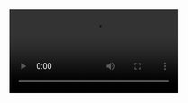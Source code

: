 <video width="300" controls>
  <source src="tice.mp4" type="video/mp4">
  Your browser does not support HTML5 video.
</video>